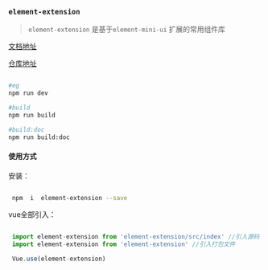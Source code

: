 <!--
 * @Description: 未描述
 * @Author: danielmlc
 * @Date: 2019-08-22 11:35:08
 * @LastEditTime: 2019-10-22 15:26:35
 -->

### `element-extension`  

> `element-extension` 是基于`element-mini-ui` 扩展的常用组件库




[文档地址](https://ylsoftworkgroup.github.io/element-extension/#/base)



[仓库地址](https://github.com/YLSoftWorkGroup/element-extension)

```bash

#eg
npm run dev

#build
npm run build

#build:doc
npm run build:doc

```


#### 使用方式

安装：

```bash

 npm  i  element-extension --save

```


vue全部引入：

```js

 import element-extension from 'element-extension/src/index' //引入源码
 import element-extension from 'element-extension' //引入打包文件
 
 Vue.use(element-extension)

```


